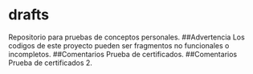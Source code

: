 # drafts
Repositorio para pruebas de conceptos personales.
##Advertencia
Los codigos de este proyecto pueden ser fragmentos no funcionales o incompletos.
##Comentarios
Prueba de certificados.
##Comentarios
Prueba de certificados 2.
